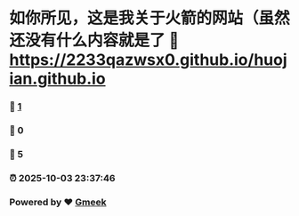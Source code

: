 # 如你所见，这是我关于火箭的网站（虽然还没有什么内容就是了 :link: https://2233qazwsx0.github.io/huojian.github.io 
### :page_facing_up: [1](https://2233qazwsx0.github.io/huojian.github.io/tag.html) 
### :speech_balloon: 0 
### :hibiscus: 5 
### :alarm_clock: 2025-10-03 23:37:46 
### Powered by :heart: [Gmeek](https://github.com/Meekdai/Gmeek)
